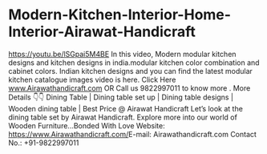 # Modern-Kitchen-Interior-Home-Interior-Airawat-Handicraft
https://youtu.be/lSGpai5M4BE    In this video, Modern modular kitchen designs and kitchen designs in india.modular kitchen color combination and cabinet colors. Indian kitchen designs and you can find the latest modular kitchen catalogue images video is here. Click Here www.Airawathandicraft.com  OR Call us 9822997011 to know more . More Details 👇👇 Dining Table | Dining table set up | Dining table designs | Wooden dining table | Best Price @ Airawat Handicraft   Let’s look at the dining table set by Airawat Handicraft.  Explore more into our world of Wooden Furniture...Bonded With Love  Website: https://www.Airawathandicraft.com/​ E-mail: Airawathandicraft.com Contact No.: +91-9822997011
